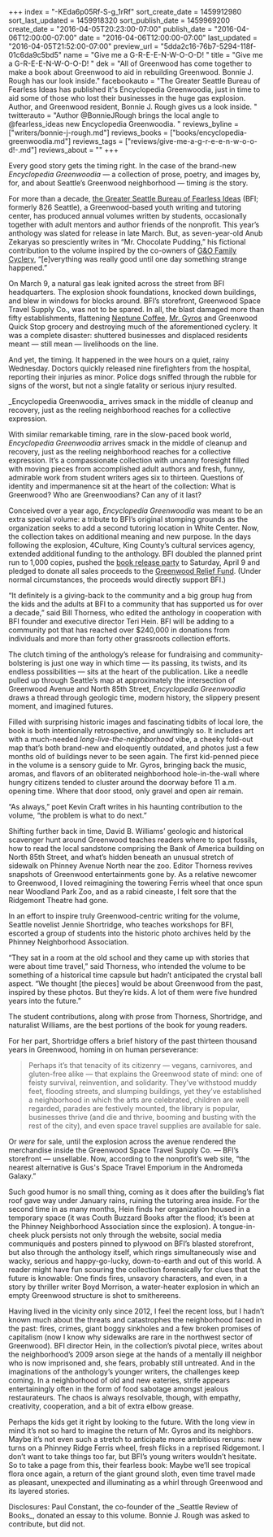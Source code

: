 +++
index = "-KEda6p05Rf-S-g_1rRf"
sort_create_date = 1459912980
sort_last_updated = 1459918320
sort_publish_date = 1459969200
create_date = "2016-04-05T20:23:00-07:00"
publish_date = "2016-04-06T12:00:00-07:00"
date = "2016-04-06T12:00:00-07:00"
last_updated = "2016-04-05T21:52:00-07:00"
preview_url = "5dda2c16-76b7-5294-118f-01c6da9c5bd5"
name = "Give me a G-R-E-E-N-W-O-O-D! "
title = "Give me a G-R-E-E-N-W-O-O-D! "
dek = "All of Greenwood has come together to make a book about Greenwood to aid in rebuilding Greenwood. Bonnie J. Rough has our look inside."
facebookauto = "The Greater Seattle Bureau of Fearless Ideas has published it's Encyclopedia Greenwoodia, just in time to aid some of those who lost their businesses in the huge gas explosion. Author, and Greenwood resident, Bonnie J. Rough gives us a look inside. "
twitterauto = "Author @BonnieJRough brings the local angle to @fearless_ideas new Encyclopedia Greenwoodia. "
reviews_byline = ["writers/bonnie-j-rough.md"]
reviews_books = ["books/encyclopedia-greenwoodia.md"]
reviews_tags = ["reviews/give-me-a-g-r-e-e-n-w-o-o-d!-.md"]
reviews_about = ""
+++

Every good story gets the timing right. In the case of the brand-new _Encyclopedia Greenwoodia_ &mdash; a collection of prose, poetry, and images by, for, and about Seattle’s Greenwood neighborhood &mdash; timing _is_ the story. 

For more than a decade, <a href="http://fearlessideas.org/" title="The Greater Seattle Bureau of Fearless Ideas | A nonprofit writing and communications center">the Greater Seattle Bureau of Fearless Ideas</a> (BFI; formerly 826 Seattle), a Greenwood-based youth writing and tutoring center, has produced annual volumes written by students, occasionally together with adult mentors and author friends of the nonprofit. This year’s anthology was slated for release in late March. But, as seven-year-old Anub Zekaryas so presciently writes in “Mr. Chocolate Pudding,” his fictional contribution to the volume inspired by the co-owners of <a href="http://familycyclery.com/" title="G &amp;amp; O Family Cyclery">G&amp;O Family Cyclery</a>, “[e]verything was really good until one day something strange happened.” 

On March 9, a natural gas leak ignited across the street from BFI headquarters. The explosion shook foundations, knocked down buildings, and blew in windows for blocks around. BFI’s storefront, Greenwood Space Travel Supply Co., was not to be spared. In all, the blast damaged more than fifty establishments, flattening <a href="http://neptunecoffee.com/" title="Home - Neptune Coffee">Neptune Coffee</a>, <a href="http://www.mrgyroseattle.com/" title="Mr Gyros Seattle - Voted Best Gyro In Seattle!">Mr. Gyros</a> and Greenwood Quick Stop grocery and destroying much of the aforementioned cyclery. It was a complete disaster: shuttered businesses and displaced residents meant &mdash; still mean &mdash; livelihoods on the line. 

And yet, the timing. It happened in the wee hours on a quiet, rainy Wednesday. Doctors quickly released nine firefighters from the hospital, reporting their injuries as minor. Police dogs sniffed through the rubble for signs of the worst, but not a single fatality or serious injury resulted. 

<p class="pull-quote">_Encyclopedia Greenwoodia_ arrives smack in the middle of cleanup and recovery, just as the reeling neighborhood reaches for a collective expression.</p>

With similar remarkable timing, rare in the slow-paced book world, _Encyclopedia Greenwoodia_ arrives smack in the middle of cleanup and recovery, just as the reeling neighborhood reaches for a collective expression. It’s a compassionate collection with uncanny foresight filled with moving pieces from accomplished adult authors and fresh, funny, admirable work from student writers ages six to thirteen. Questions of identity and impermanence sit at the heart of the collection: What is Greenwood? Who are Greenwoodians? Can any of it last?

Conceived over a year ago, _Encyclopedia Greenwoodia_ was meant to be an extra special volume: a tribute to BFI’s original stomping grounds as the organization seeks to add a second tutoring location in White Center. Now, the collection takes on additional meaning and new purpose. In the days following the explosion, 4Culture, King County’s cultural services agency, extended additional funding to the anthology. BFI doubled the planned print run to 1,000 copies, pushed the [book release party](https://www.facebook.com/events/272424569755891/) to Saturday, April 9 and pledged to donate all sales proceeds to the [Greenwood Relief Fund](http://phinneycenter.org/greenwoodrelief/index.html). (Under normal circumstances, the proceeds would directly support BFI.)

“It definitely is a giving-back to the community and a big group hug from the kids and the adults at BFI to a community that has supported us for over a decade,” said Bill Thorness, who edited the anthology in cooperation with BFI founder and executive director Teri Hein. BFI will be adding to a community pot that has reached over $240,000 in donations from individuals and more than forty other grassroots collection efforts. 

The clutch timing of the anthology’s release for fundraising and community-bolstering is just one way in which time &mdash; its passing, its twists, and its endless possibilities &mdash; sits at the heart of the publication. Like a needle pulled up through Seattle’s map at approximately the intersection of Greenwood Avenue and North 85th Street, _Encyclopedia Greenwoodia_ draws a thread through geologic time, modern history, the slippery present moment, and imagined futures.

Filled with surprising historic images and fascinating tidbits of local lore, the book is both intentionally retrospective, and unwittingly so. It includes art with a much-needed _long-live-the-neighborhood_ vibe, a cheeky fold-out map that’s both brand-new and eloquently outdated, and photos just a few months old of buildings never to be seen again. The first kid-penned piece in the volume is a sensory guide to Mr. Gyros, bringing back the music, aromas, and flavors of an obliterated neighborhood hole-in-the-wall where hungry citizens tended to cluster around the doorway before 11 a.m. opening time. Where that door stood, only gravel and open air remain. 

“As always,” poet Kevin Craft writes in his haunting contribution to the volume, “the problem is what to do next.”

Shifting further back in time, David B. Williams’ geologic and historical scavenger hunt around Greenwood teaches readers where to spot fossils, how to read the local sandstone comprising the Bank of America building on North 85th Street, and what’s hidden beneath an unusual stretch of sidewalk on Phinney Avenue North near the zoo. Editor Thorness revives snapshots of Greenwood entertainments gone by. As a relative newcomer to Greenwood, I loved reimagining the towering Ferris wheel that once spun near Woodland Park Zoo, and as a rabid cineaste, I felt sore that the Ridgemont Theatre had gone. 

In an effort to inspire truly Greenwood-centric writing for the volume, Seattle novelist Jennie Shortridge, who teaches workshops for BFI, escorted a group of students into the historic photo archives held by the Phinney Neighborhood Association. 

“They sat in a room at the old school and they came up with stories that were about time travel,” said Thorness, who intended the volume to be something of a historical time capsule but hadn’t anticipated the crystal ball aspect. “We thought [the pieces] would be about Greenwood from the past, inspired by these photos. But they’re kids. A lot of them were five hundred years into the future.” 

The student contributions, along with prose from Thorness, Shortridge, and naturalist Williams, are the best portions of the book for young readers.

For her part, Shortridge offers a brief history of the past thirteen thousand years in Greenwood, homing in on human perseverance: 

<blockquote>
	Perhaps it’s that tenacity of its citizenry &mdash; vegans, carnivores, and gluten-free alike &mdash; that explains the Greenwood state of mind: one of feisty survival, reinvention, and solidarity. They’ve withstood muddy feet, flooding streets, and slumping buildings, yet they’ve established a neighborhood in which the arts are celebrated, children are well regarded, parades are festively mounted, the library is popular, businesses thrive (and die and thrive, booming and busting with the rest of the city), and even space travel supplies are available for sale.
</blockquote>

Or _were_ for sale, until the explosion across the avenue rendered the merchandise inside the Greenwood Space Travel Supply Co. &mdash; BFI’s storefront &mdash; unsellable. Now, according to the nonprofit’s web site, “the nearest alternative is Gus's Space Travel Emporium in the Andromeda Galaxy.” 

Such good humor is no small thing, coming as it does after the building’s flat roof gave way under January rains, ruining the tutoring area inside. For the second time in as many months, Hein finds her organization housed in a temporary space (it was Couth Buzzard Books after the flood; it’s been at the Phinney Neighborhood Association since the explosion). A tongue-in-cheek pluck persists not only through the website, social media communiqués and posters pinned to plywood on BFI’s blasted storefront, but also through the anthology itself, which rings simultaneously wise and wacky, serious and happy-go-lucky, down-to-earth and out of this world. A reader might have fun scouring the collection forensically for clues that the future is knowable: One finds fires, unsavory characters, and even, in a story by thriller writer Boyd Morrison, a water-heater explosion in which an empty Greenwood structure is shot to smithereens. 

Having lived in the vicinity only since 2012, I feel the recent loss, but I hadn’t known much about the threats and catastrophes the neighborhood faced in the past: fires, crimes, giant boggy sinkholes and a few broken promises of capitalism (now I know why sidewalks are rare in the northwest sector of Greenwood). BFI director Hein, in the collection’s pivotal piece, writes about the neighborhood’s 2009 arson siege at the hands of a mentally ill neighbor who is now imprisoned and, she fears, probably still untreated. And in the imaginations of the anthology’s younger writers, the challenges keep coming. In a neighborhood of old and new eateries, strife appears entertainingly often in the form of food sabotage amongst jealous restaurateurs. The chaos is always resolvable, though, with empathy, creativity, cooperation, and a bit of extra elbow grease.  

Perhaps the kids get it right by looking to the future. With the long view in mind it’s not so hard to imagine the return of Mr. Gyros and its neighbors. Maybe it’s not even such a stretch to anticipate more ambitious reruns: new turns on a Phinney Ridge Ferris wheel, fresh flicks in a reprised Ridgemont. I don’t want to take things too far, but BFI’s young writers wouldn’t hesitate. So to take a page from this, their fearless book: Maybe we’ll see tropical flora once again, a return of the giant ground sloth, even time travel made as pleasant, unexpected and illuminating as a whirl through Greenwood and its layered stories.

<p class="footer">Disclosures: Paul Constant, the co-founder of the _Seattle Review of Books_, donated an essay to this volume. Bonnie J. Rough was asked to contribute, but did not.</p>